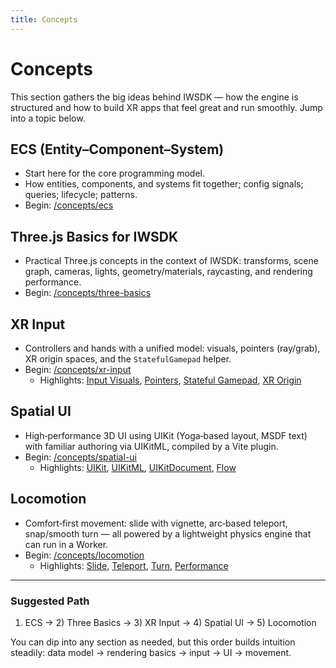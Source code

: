 ```yaml
---
title: Concepts
---
```


# Concepts

This section gathers the big ideas behind IWSDK — how the engine is structured and how to build XR apps that feel great and run smoothly. Jump into a topic below.

## ECS (Entity–Component–System)

- Start here for the core programming model.
- How entities, components, and systems fit together; config signals; queries; lifecycle; patterns.
- Begin: [/concepts/ecs](/concepts/ecs)

## Three.js Basics for IWSDK

- Practical Three.js concepts in the context of IWSDK: transforms, scene graph, cameras, lights, geometry/materials, raycasting, and rendering performance.
- Begin: [/concepts/three-basics](/concepts/three-basics)

## XR Input

- Controllers and hands with a unified model: visuals, pointers (ray/grab), XR origin spaces, and the `StatefulGamepad` helper.
- Begin: [/concepts/xr-input](/concepts/xr-input)
  - Highlights: [Input Visuals](/concepts/xr-input/input-visuals), [Pointers](/concepts/xr-input/pointers), [Stateful Gamepad](/concepts/xr-input/stateful-gamepad), [XR Origin](/concepts/xr-input/xr-origin)

## Spatial UI

- High‑performance 3D UI using UIKit (Yoga‑based layout, MSDF text) with familiar authoring via UIKitML, compiled by a Vite plugin.
- Begin: [/concepts/spatial-ui](/concepts/spatial-ui)
  - Highlights: [UIKit](/concepts/spatial-ui/uikit), [UIKitML](/concepts/spatial-ui/uikitml), [UIKitDocument](/concepts/spatial-ui/uikit-document), [Flow](/concepts/spatial-ui/flow)

## Locomotion

- Comfort‑first movement: slide with vignette, arc‑based teleport, snap/smooth turn — all powered by a lightweight physics engine that can run in a Worker.
- Begin: [/concepts/locomotion](/concepts/locomotion)
  - Highlights: [Slide](/concepts/locomotion/slide), [Teleport](/concepts/locomotion/teleport), [Turn](/concepts/locomotion/turn), [Performance](/concepts/locomotion/performance)

---

### Suggested Path

1. ECS → 2) Three Basics → 3) XR Input → 4) Spatial UI → 5) Locomotion

You can dip into any section as needed, but this order builds intuition steadily: data model → rendering basics → input → UI → movement.
